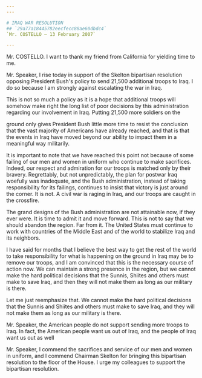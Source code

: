 ```yaml
---
---

# IRAQ WAR RESOLUTION
## `29a77a18445782eecfecc88ae60dbdc4`
`Mr. COSTELLO — 13 February 2007`

---
```



Mr. COSTELLO. I want to thank my friend from California for yielding 
time to me.

Mr. Speaker, I rise today in support of the Skelton bipartisan 
resolution opposing President Bush's policy to send 21,500 additional 
troops to Iraq. I do so because I am strongly against escalating the 
war in Iraq.

This is not so much a policy as it is a hope that additional troops 
will somehow make right the long list of poor decisions by this 
administration regarding our involvement in Iraq. Putting 21,500 more 
soldiers on the


ground only gives President Bush little more time to resist the 
conclusion that the vast majority of Americans have already reached, 
and that is that the events in Iraq have moved beyond our ability to 
impact them in a meaningful way militarily.

It is important to note that we have reached this point not because 
of some failing of our men and women in uniform who continue to make 
sacrifices. Indeed, our respect and admiration for our troops is 
matched only by their bravery. Regrettably, but not unpredictably, the 
plan for postwar Iraq woefully was inadequate, and the Bush 
administration, instead of taking responsibility for its failings, 
continues to insist that victory is just around the corner. It is not. 
A civil war is raging in Iraq, and our troops are caught in the 
crossfire.

The grand designs of the Bush administration are not attainable now, 
if they ever were. It is time to admit it and move forward. This is not 
to say that we should abandon the region. Far from it. The United 
States must continue to work with countries of the Middle East and of 
the world to stabilize Iraq and its neighbors.

I have said for months that I believe the best way to get the rest of 
the world to take responsibility for what is happening on the ground in 
Iraq may be to remove our troops, and I am convinced that this is the 
necessary course of action now. We can maintain a strong presence in 
the region, but we cannot make the hard political decisions that the 
Sunnis, Shiites and others must make to save Iraq, and then they will 
not make them as long as our military is there.

Let me just reemphasize that. We cannot make the hard political 
decisions that the Sunnis and Shiites and others must make to save 
Iraq, and they will not make them as long as our military is there.

Mr. Speaker, the American people do not support sending more troops 
to Iraq. In fact, the American people want us out of Iraq, and the 
people of Iraq want us out as well

Mr. Speaker, I commend the sacrifices and service of our men and 
women in uniform, and I commend Chairman Skelton for bringing this 
bipartisan resolution to the floor of the House. I urge my colleagues 
to support the bipartisan resolution.